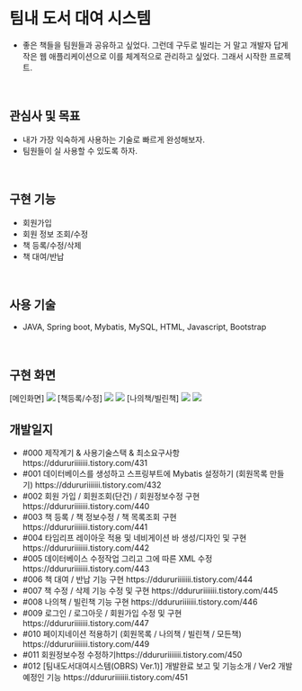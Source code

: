 <h1>팀내 도서 대여 시스템</h1>
 <ul>
     <li>좋은 책들을 팀원들과 공유하고 싶었다. 그런데 구두로 빌리는 거 말고 개발자 답게 작은 웹 애플리케이션으로 이를 체계적으로 관리하고 싶었다. 그래서 시작한 프로젝트.
     </li>
 </ul>
<br>
<h2>관심사 및 목표</h2>
 <ul>
     <li>내가 가장 익숙하게 사용하는 기술로 빠르게 완성해보자.</li>
     <li>팀원들이 실 사용할 수 있도록 하자.</li>
 </ul>
 <br>
 <h2>구현 기능</h2>
 <ul>
  <li>회원가입</li>
   <li>회원 정보 조회/수정</li>
   <li>책 등록/수정/삭제</li>
   <li>책 대여/반납</li>
 </ul>
<br>
<h2>사용 기술</h2>
 <ul>
     <li>JAVA, Spring boot, Mybatis, MySQL, HTML, Javascript, Bootstrap</li>
 </ul>
<br>
<h2>구현 화면</h2>
[메인화면]
<img src="https://blog.kakaocdn.net/dn/NRDUR/btsGq8wGDgj/oP3ilQPaF23gTaee2zREUk/img.png">
[책등록/수정]
 <img src="https://blog.kakaocdn.net/dn/P6CaW/btsGsWCjXIG/dKYqi8Lg17k2KpExDSCiWk/img.png">
 <img src="https://blog.kakaocdn.net/dn/JpZKC/btsGtKaxTpu/nKOP9bLAUTKRiQGvDf8wU0/img.png">
[나의책/빌린책]
<img src="https://blog.kakaocdn.net/dn/bcsmcE/btsGtURHYOE/9e3lR0kF8kvQvU7brdJaL1/img.png">
<img src="https://blog.kakaocdn.net/dn/bg81lX/btsGsVwGp0o/L8QSuS7hpc4rjc5PcLWWpk/img.png">
<br>
<h2>개발일지</h2>
 <ul>
   <li>#000 제작계기 & 사용기술스택 & 최소요구사항 https://ddururiiiiiii.tistory.com/431</li>
   <li>#001 데이터베이스를 생성하고 스프링부트에 Mybatis 설정하기 (회원목록 만들기) https://ddururiiiiiii.tistory.com/432</li>
   <li>#002 회원 가입 / 회원조회(단건) / 회원정보수정 구현 https://ddururiiiiiii.tistory.com/440</li>
   <li>#003 책 등록 / 책 정보수정 / 책 목록조회 구현 https://ddururiiiiiii.tistory.com/441</li>
   <li>#004 타임리프 레이아웃 적용 및 네비게이션 바 생성/디자인 및 구현 https://ddururiiiiiii.tistory.com/442</li>
   <li>#005 데이터베이스 수정작업 그리고 그에 따른 XML 수정https://ddururiiiiiii.tistory.com/443</li>
   <li>#006 책 대여 / 반납 기능 구현 https://ddururiiiiiii.tistory.com/444</li>
   <li>#007 책 수정 / 삭제 기능 수정 및 구현 https://ddururiiiiiii.tistory.com/445</li>
   <li>#008 나의책 / 빌린책 기능 구현 https://ddururiiiiiii.tistory.com/446</li>
   <li>#009 로그인 / 로그아웃 / 회원가입 수정 및 구현 https://ddururiiiiiii.tistory.com/447</li>
   <li>#010 페이지네이션 적용하기 (회원목록 / 나의책 / 빌린책 / 모든책) https://ddururiiiiiii.tistory.com/449</li>
   <li>#011 회원정보수정 수정하기https://ddururiiiiiii.tistory.com/450</li>
   <li>#012 [팀내도서대여시스템(OBRS) Ver.1)] 개발완료 보고 및 기능소개 / Ver2 개발예정인 기능 https://ddururiiiiiii.tistory.com/451 </li>
 </ul>
<br>
